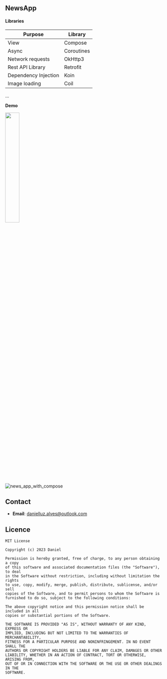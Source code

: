 ﻿## NewsApp

 #### Libraries

|Purpose|Library|
|-------|-------|
| View  | Compose|
|Async|Coroutines|
|Network requests|OkHttp3
|Rest API Library| Retrofit
|Dependency Injection|Koin
|Image loading|Coil
...

**Demo**

<img src="https://github.com/lluzalves/NewsAppWithCompose/assets/8259531/8f86c3d0-c76c-44bb-a444-67953b0bcd9c" width="30%" height="30%">


![news_app_with_compose](https://github.com/lluzalves/NewsAppWithCompose/assets/8259531/bf832c81-3847-4d9e-ae45-aa63320d6558)



## Contact

- **Email**: danielluz.alves@outlook.com


## Licence

```
MIT License

Copyright (c) 2023 Daniel

Permission is hereby granted, free of charge, to any person obtaining a copy
of this software and associated documentation files (the "Software"), to deal
in the Software without restriction, including without limitation the rights
to use, copy, modify, merge, publish, distribute, sublicense, and/or sell
copies of the Software, and to permit persons to whom the Software is
furnished to do so, subject to the following conditions:

The above copyright notice and this permission notice shall be included in all
copies or substantial portions of the Software.

THE SOFTWARE IS PROVIDED "AS IS", WITHOUT WARRANTY OF ANY KIND, EXPRESS OR
IMPLIED, INCLUDING BUT NOT LIMITED TO THE WARRANTIES OF MERCHANTABILITY,
FITNESS FOR A PARTICULAR PURPOSE AND NONINFRINGEMENT. IN NO EVENT SHALL THE
AUTHORS OR COPYRIGHT HOLDERS BE LIABLE FOR ANY CLAIM, DAMAGES OR OTHER
LIABILITY, WHETHER IN AN ACTION OF CONTRACT, TORT OR OTHERWISE, ARISING FROM,
OUT OF OR IN CONNECTION WITH THE SOFTWARE OR THE USE OR OTHER DEALINGS IN THE
SOFTWARE.
```

